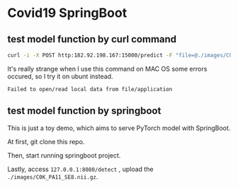 # Covid19 SpringBoot

## test model function by curl command

```bash
curl -i -X POST http:182.92.198.167:15000/predict -F "file=@./images/C0K_PA11_SE8.nii.gz/"
```
It's really strange when I use this command on MAC OS some errors occured, so I try it on ubunt instead.

`Failed to open/read local data from file/application`


## test model function by springboot

This is just a toy demo, which aims to serve PyTorch model with SpringBoot. 
 

At first, git clone this repo.

Then, start running springboot project.

Lastly, access `127.0.0.1:8080/detect` , upload the `./images/C0K_PA11_SE8.nii.gz`. 







